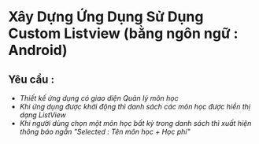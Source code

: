 # Xây Dựng Ứng Dụng Sử Dụng Custom Listview (bằng ngôn ngữ : Android)
## Yêu cầu :
* _Thiết kế ứng dụng có giao diện Quản lý môn học_
* _Khi ứng dụng được khởi động thì danh sách các môn học được hiển thị dạng ListView_
* _Khi người dùng chọn một môn học bất kỳ trong danh sách thì xuất hiện thông báo ngắn "Selected : Tên môn học + Học phí"_
